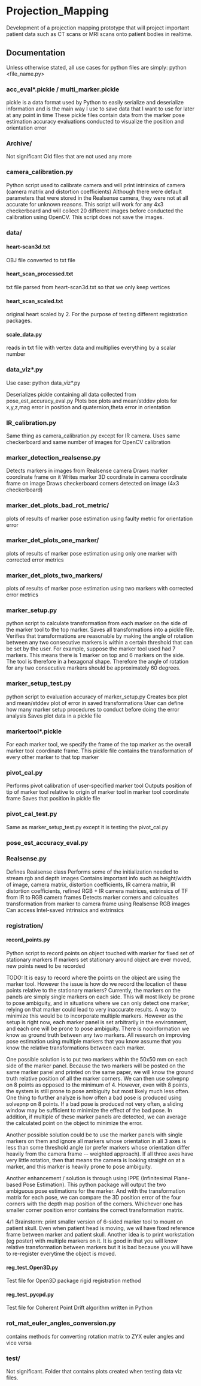 # Projection_Mapping

Development of a projection mapping prototype that will project important patient data such as CT scans or MRI scans onto patient bodies in realtime. 

## Documentation

Unless otherwise stated, all use cases for python files are simply: python <file_name.py> 

### acc_eval*.pickle / multi_marker.pickle

pickle is a data format used by Python to easily serialize and deserialize information and is the main way I use to save data that I want to use for later at any point in time
These pickle files contain data from the marker pose estimation accuracy evaluations conducted to visualize the position and orientation error

### Archive/

Not significant
Old files that are not used any more

### camera_calibration.py

Python script used to calibrate camera and will print intrinsics of camera (camera matrix and distortion coefficients)
Although there were default parameters that were stored in the Realsense camera, they were not at all accurate for unknown reasons. This script will work for any 4x3 checkerboard and will collect 20 different images before conducted the calibration using OpenCV. This script does not save the images.

### data/

#### heart-scan3d.txt
OBJ file converted to txt file

#### heart_scan_processed.txt
txt file parsed from heart-scan3d.txt so that we only keep vertices

#### heart_scan_scaled.txt
original heart scaled by 2. For the purpose of testing different registration packages.

#### scale_data.py
reads in txt file with vertex data and multiplies everything by a scalar number

### data_viz*.py
Use case: python data_viz*.py <name of pickle to deserialize> <name of folder to put plots in>
  
Deserializes pickle containing all data collected from pose_est_accuracy_eval.py
Plots box plots and mean/stddev plots for x,y,z,mag error in position and quaternion,theta error in orientation

### IR_calibration.py

Same thing as camera_calibration.py except for IR camera.
Uses same checkerboard and same number of images for OpenCV calibration

### marker_detection_realsense.py

Detects markers in images from Realsense camera
Draws marker coordinate frame on it
Writes marker 3D coordinate in camera coordinate frame on image
Draws checkerboard corners detected on image (4x3 checkerboard)

### marker_det_plots_bad_rot_metric/

plots of results of marker pose estimation using faulty metric for orientation error

### marker_det_plots_one_marker/

plots of results of marker pose estimation using only one marker with corrected error metrics

### marker_det_plots_two_markers/

plots of results of marker pose estimation using two markers with corrected error metrics

### marker_setup.py

python script to calculate transformation from each marker on the side of the marker tool to the top marker.
Saves all transformations into a pickle file.
Verifies that transformations are reasonable by making the angle of rotation between any two consecutive markers is within a certain threshold that can be set by the user.
For example, suppose the marker tool used had 7 markers. This means there is 1 marker on top and 6 markers on the side. The tool is therefore in a hexagonal shape. Therefore the angle of rotation for any two consecutive markers should be approximately 60 degrees.

### marker_setup_test.py

python script to evaluation accuracy of marker_setup.py
Creates box plot and mean/stddev plot of error in saved transformations
User can define how many marker setup procedures to conduct before doing the error analysis
Saves plot data in a pickle file

### markertool*.pickle

For each marker tool, we specify the frame of the top marker as the overall marker tool coordinate frame.
This pickle file contains the transformation of every other marker to that top marker

### pivot_cal.py

Performs pivot calibration of user-specified marker tool
Outputs position of tip of marker tool relative to origin of marker tool in marker tool coordinate frame
Saves that position in pickle file

### pivot_cal_test.py

Same as marker_setup_test.py except it is testing the pivot_cal.py

### pose_est_accuracy_eval.py



### Realsense.py

Defines Realsense class
Performs some of the initialization needed to stream rgb and depth images
Contains important info such as height/width of image, camera matrix, distortion coefficients, IR camera matrix, IR distortion coefficients, refined RGB + IR camera matrices, extrinsics of TF from IR to RGB camera frames
Detects marker corners and calcualtes transformation from marker to camera frame using Realsense RGB images
Can access Intel-saved intrinsics and extrinsics

### registration/

#### record_points.py

Python script to record points on object touched with marker for fixed set of stationary markers
If markers set stationary around object are ever moved, new points need to be recorded

TODO: It is easy to record where the points on the object are using the marker tool. However the issue is how do we record the location of these points relative to the stationary markers? Currently, the markers on the panels are simply single markers on each side. This will most likely be prone to pose ambiguity, and in situations where we can only detect one marker, relying on that  marker could lead to very inaccurate results. A way to minimize this would be to incorporate multiple markers. However as the setup is right now, each marker panel is set arbitrarily in the environment, and each one will be prone to pose ambiguity. There is nooinformation we know as ground truth between any two markers. All research on improving pose estimation using multiple markers that you know assume that you know the relative transformations between each marker.

One possible solution is to put two markers within the 50x50 mm on each side of the marker panel. Because the two markers will be posted on the same marker panel and printed on the same paper, we will know the ground truth relative position of all the marker corners. We can then use solvepnp on 8 points as opposed to the minimum of 4. However, even with 8 points, the system is still prone to pose ambiguity but most likely much less often. One thing to further analyze is how often a bad pose is produced using solvepnp on 8 points. If a bad pose is produced not very often, a sliding window may be sufficient to minimize the effect of the bad pose. In addition, if multiple of these marker panels are detected, we can average the calculated point on the object to minimize the error.

Another possible solution could be to use the marker panels with single markers on them and ignore all markers whose orientation  in all 3 axes is less than some threshold angle (or prefer markers whose orientation differ heavily from the camera frame -- weighted approach). If all three axes have very little rotation, then that means the camera is looking straight on at a marker, and this marker is heavily prone to pose ambiguity.

Another enhancement / solution is through using IPPE (Infinitesimal Plane-based Pose Estimation). This python package will output the two ambiguous pose estimations for the marker. And with the transformation matrix for each pose, we can compare the 3D position error of the four corners with the depth map position of the corners. Whichever one has smaller corner position error contains the correct transformation matrix.

4/1 Brainstorm: print smaller version of 6-sided marker tool to mount on patient skull. Even when patient head is moving, we wil have fixed reference frame between marker and patient skull. Another idea is to print workstation (eg poster) with multiple markers on it. It is good in that you will know relative transformation between markers but it is bad because you will have to re-register everytime the object is moved.

#### reg_test_Open3D.py

Test file for Open3D package rigid registration method

#### reg_test_pycpd.py

Test file for Coherent Point Drift algorithm written in Python

### rot_mat_euler_angles_conversion.py

contains methods for converting rotation matrix to ZYX euler angles and vice versa

### test/

Not significant.
Folder that contains plots created when testing data viz files.
